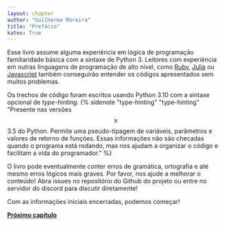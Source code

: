 ```yaml
---
layout: chapter
author: "Guilherme Moreira"
title: "Prefácio"
katex: True
---
```


Esse livro assume alguma experiência em lógica de programação familiaridade básica com a sintaxe de Python 3. Leitores com experiência em outras linguagens de programação de alto nível, como [Ruby](https://ruby-lang.org), [Julia](https://julialang.org) ou [Javascript](https://javascript.com) também conseguirão entender os códigos apresentados sem muitos problemas.

Os trechos de código foram escritos usando Python 3.10 com a sintaxe opcional de *type-hinting*. {% sidenote "type-hinting" "type-hinting" "Presente nas versões $$\ge$$ 3.5 do Python. Permite uma pseudo-tipagem de variáveis, parâmetros e valores de retorno de funções. Essas informações não são checadas quando o programa está rodando, mas nos ajudam a organizar o código e facilitam a vida do programador." %}

O livro pode eventualmente conter erros de gramática, ortografia e até mesmo erros lógicos mais graves. Por favor, nos ajude a melhorar o conteúdo! Abra issues no repositório do Github do projeto ou entre no servidor do discord para discutir diretamente!

Com as informações iniciais encerradas, podemos começar!

**[Próximo capítulo](como-abordar-um-problema)**

